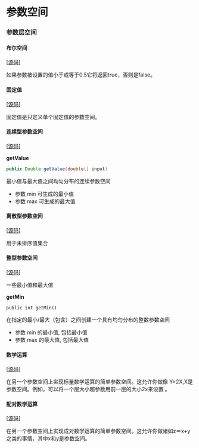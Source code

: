 # 参数空间

### 参数层空间

#### 布尔空间

[\[源码\]](https://github.com/deeplearning4j/deeplearning4j/tree/master/arbiter/arbiter-core/src/main/java/org/deeplearning4j/arbiter/optimize/parameter/BooleanSpace.java)

如果参数被设置的值小于或等于0.5它将返回true，否则是false。

#### 固定值

[\[源码\]](https://github.com/deeplearning4j/deeplearning4j/tree/master/arbiter/arbiter-core/src/main/java/org/deeplearning4j/arbiter/optimize/parameter/FixedValue.java)

固定值是只定义单个固定值的参数空间。

#### 连续型参数空间

[\[源码\]](https://github.com/deeplearning4j/deeplearning4j/tree/master/arbiter/arbiter-core/src/main/java/org/deeplearning4j/arbiter/optimize/parameter/continuous/ContinuousParameterSpace.java)

**getValue**

```java
public Double getValue(double[] input)
```

最小值与最大值之间均匀分布的连续参数空间

* 参数 min 可生成的最小值
* 参数 max 可生成的最大值

#### 离散型参数空间

[\[源码\]](https://github.com/deeplearning4j/deeplearning4j/tree/master/arbiter/arbiter-core/src/main/java/org/deeplearning4j/arbiter/optimize/parameter/discrete/DiscreteParameterSpace.java)

用于未排序值集合

#### 整型参数空间

[\[源码\]](https://github.com/deeplearning4j/deeplearning4j/tree/master/arbiter/arbiter-core/src/main/java/org/deeplearning4j/arbiter/optimize/parameter/integer/IntegerParameterSpace.java)

一些最小值和最大值

**getMin**

```text
public int getMin()
```

在指定的最小/最大（包含）之间创建一个具有均匀分布的整数参数空间

* 参数 min  的最小值, 包括最小值
* 参数 max 的最大值, 包括最大值

#### 数学运算

[\[源码\]](https://github.com/deeplearning4j/deeplearning4j/tree/master/arbiter/arbiter-core/src/main/java/org/deeplearning4j/arbiter/optimize/parameter/math/MathOp.java)

在另一个参数空间上实现标量数学运算的简单参数空间。这允许你做像 Y=2X,X是参数空间。例如，可以将一个层大小超参数用前一层的大小2x来设置 。

#### 配对数学运算

[\[源码\]](https://github.com/deeplearning4j/deeplearning4j/tree/master/arbiter/arbiter-core/src/main/java/org/deeplearning4j/arbiter/optimize/parameter/math/PairMathOp.java)

在另一个参数空间上实现成对数学运算的简单参数空间。这允许你做诸如z＝x+y之类的事情，其中x和y是参数空间。

